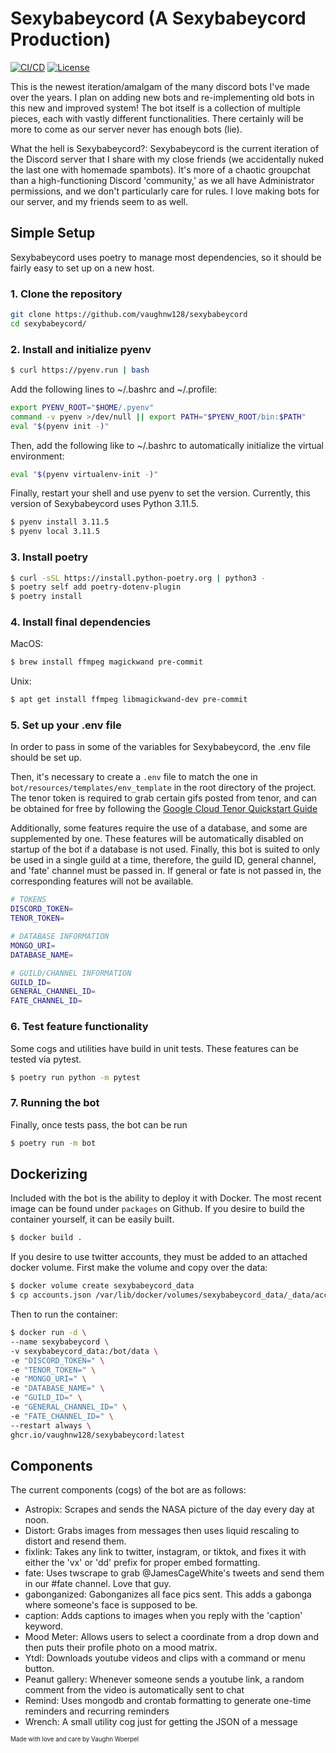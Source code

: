 # Sexybabeycord (A Sexybabeycord Production)

[![CI/CD](https://github.com/vaughnw128/sexybabeycord/actions/workflows/main.yml/badge.svg)](https://github.com/vaughnw128/sexybabeycord/actions/workflows/main.yml)
[![License](https://img.shields.io/badge/license-MIT-green)](LICENSE)

This is the newest iteration/amalgam of the many discord bots I've made over the years.
I plan on adding new bots and re-implementing old bots in this new and improved system!
The bot itself is a collection of multiple pieces, each with vastly
different functionalities. There certainly will be more to come as our
server never has enough bots (lie).

What the hell is Sexybabeycord?: Sexybabeycord is the current iteration of the Discord server that I share
with my close friends (we accidentally nuked the last one with homemade spambots). It's more of a
chaotic groupchat than a high-functioning Discord 'community,' as we all have Administrator
permissions, and we don't particularly care for rules. I love making bots for our server, and my
friends seem to as well.

## Simple Setup

Sexybabeycord uses poetry to manage most dependencies, so it should be fairly easy to set up on a new host.

### 1. Clone the repository
```bash
git clone https://github.com/vaughnw128/sexybabeycord
cd sexybabeycord/
```

### 2. Install and initialize pyenv

```bash
$ curl https://pyenv.run | bash
```

Add the following lines to ~/.bashrc and ~/.profile:
```bash
export PYENV_ROOT="$HOME/.pyenv"
command -v pyenv >/dev/null || export PATH="$PYENV_ROOT/bin:$PATH"
eval "$(pyenv init -)"
```

Then, add the following like to ~/.bashrc to automatically initialize the virtual environment:
```bash
eval "$(pyenv virtualenv-init -)"
```

Finally, restart your shell and use pyenv to set the version. Currently, this version of Sexybabeycord uses Python 3.11.5.
```bash
$ pyenv install 3.11.5
$ pyenv local 3.11.5
```

### 3. Install poetry
```bash
$ curl -sSL https://install.python-poetry.org | python3 -
$ poetry self add poetry-dotenv-plugin
$ poetry install
```

### 4. Install final dependencies

MacOS:
```bash
$ brew install ffmpeg magickwand pre-commit
```

Unix:
```bash
$ apt get install ffmpeg libmagickwand-dev pre-commit
```

### 5. Set up your .env file
In order to pass in some of the variables for Sexybabeycord, the .env file should be set up.

Then, it's necessary to create a `.env` file to match the one in `bot/resources/templates/env_template` in the root directory of the project. The tenor token is required to grab certain gifs posted from tenor, and can be obtained for free by following the [Google Cloud Tenor Quickstart Guide](https://developers.google.com/tenor/guides/quickstart)

Additionally, some features require the use of a database, and some are supplemented by one. These features will be automatically disabled on startup of the bot if a database is not used. Finally, this bot is suited to only be used in a single guild at a time, therefore, the guild ID, general channel, and 'fate' channel must be passed in. If general or fate is not passed in, the corresponding features will not be available.

```bash
# TOKENS
DISCORD_TOKEN=
TENOR_TOKEN=

# DATABASE INFORMATION
MONGO_URI=
DATABASE_NAME=

# GUILD/CHANNEL INFORMATION
GUILD_ID=
GENERAL_CHANNEL_ID=
FATE_CHANNEL_ID=
```

### 6. Test feature functionality

Some cogs and utilities have build in unit tests. These features can be tested via pytest.

```bash
$ poetry run python -m pytest
```

### 7. Running the bot

Finally, once tests pass, the bot can be run

```bash
$ poetry run -m bot
```

## Dockerizing

Included with the bot is the ability to deploy it with Docker. The most recent image can be found under `packages` on Github. If you desire to build the container yourself, it can be easily built.

```bash
$ docker build .
```

If you desire to use twitter accounts, they must be added to an attached docker volume. First make the volume and copy over the data:

```bash
$ docker volume create sexybabeycord_data
$ cp accounts.json /var/lib/docker/volumes/sexybabeycord_data/_data/accounts.json
```

Then to run the container:
```bash
$ docker run -d \
--name sexybabeycord \
-v sexybabeycord_data:/bot/data \
-e "DISCORD_TOKEN=" \
-e "TENOR_TOKEN=" \
-e "MONGO_URI=" \
-e "DATABASE_NAME=" \
-e "GUILD_ID=" \
-e "GENERAL_CHANNEL_ID=" \
-e "FATE_CHANNEL_ID=" \
--restart always \
ghcr.io/vaughnw128/sexybabeycord:latest
```

## Components

The current components (cogs) of the bot are as follows:
- Astropix: Scrapes and sends the NASA picture of the day every day at noon.
- Distort: Grabs images from messages then uses liquid rescaling to distort and resend them.
- fixlink: Takes any link to twitter, instagram, or tiktok, and fixes it with either the 'vx' or 'dd' prefix for proper embed formatting.
- fate: Uses twscrape to grab @JamesCageWhite's tweets and send them in our #fate channel. Love that guy.
- gabonganized: Gabonganizes all face pics sent. This adds a gabonga where someone's face is supposed to be.
- caption: Adds captions to images when you reply with the 'caption' keyword.
- Mood Meter: Allows users to select a coordinate from a drop down and then puts their profile photo on a mood matrix.
- Ytdl: Downloads youtube videos and clips with a command or menu button.
- Peanut gallery: Whenever someone sends a youtube link, a random comment from the video is automatically sent to chat
- Remind: Uses mongodb and crontab formatting to generate one-time reminders and recurring reminders
- Wrench: A small utility cog just for getting the JSON of a message


<sub><sup>Made with love and care by Vaughn Woerpel</sub></sup>
